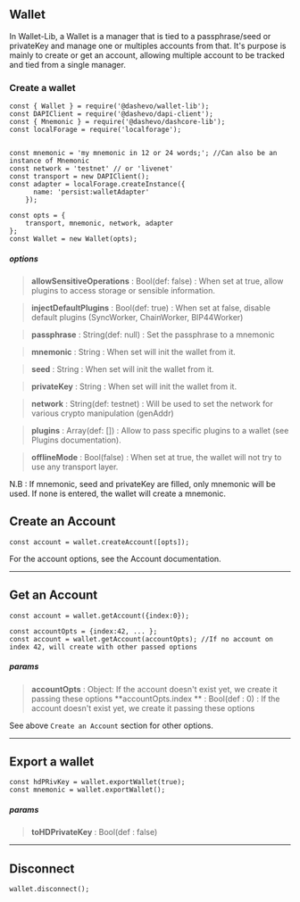 ## Wallet

In Wallet-Lib, a Wallet is a manager that is tied to a passphrase/seed or privateKey and manage one or multiples accounts from that. 
It's purpose is mainly to create or get an account, allowing multiple account to be tracked and tied from a single manager.  

### Create a wallet

```
const { Wallet } = require('@dashevo/wallet-lib');
const DAPIClient = require('@dashevo/dapi-client');
const { Mnemonic } = require('@dashevo/dashcore-lib');
const localForage = require('localforage');


const mnemonic = 'my mnemonic in 12 or 24 words;'; //Can also be an instance of Mnemonic
const network = 'testnet' // or 'livenet'
const transport = new DAPIClient();
const adapter = localForage.createInstance({
      name: 'persist:walletAdapter'
    });

const opts = {
    transport, mnemonic, network, adapter
};
const Wallet = new Wallet(opts);
```
##### options

> **allowSensitiveOperations** : Bool(def: false) : When set at true, allow plugins to access storage or sensible information. 

> **injectDefaultPlugins** : Bool(def: true) : When set at false, disable default plugins (SyncWorker, ChainWorker, BIP44Worker)

> **passphrase** : String(def: null) : Set the passphrase to a mnemonic

> **mnemonic** : String : When set will init the wallet from it.

> **seed** : String : When set will init the wallet from it.

> **privateKey** : String : When set will init the wallet from it.

> **network** : String(def: testnet) : Will be used to set the network for various crypto manipulation (genAddr)

> **plugins** : Array(def: []) : Allow to pass specific plugins to a wallet (see Plugins documentation).

> **offlineMode** : Bool(false) : When set at true, the wallet will not try to use any transport layer.

N.B : If mnemonic, seed and privateKey are filled, only mnemonic will be used. If none is entered, the wallet will create a mnemonic.

## Create an Account

```
const account = wallet.createAccount([opts]);
```

For the account options, see the Account documentation.

---

## Get an Account

```
const account = wallet.getAccount({index:0});

const accountOpts = {index:42, ... };
const account = wallet.getAccount(accountOpts); //If no account on index 42, will create with other passed options
```

##### params

> **accountOpts** : Object: If the account doesn't exist yet, we create it passing these options
> **accountOpts.index ** : Bool(def : 0) : If the account doesn't exist yet, we create it passing these options

See above `Create an Account` section for other options.

---

## Export a wallet

```
const hdPRivKey = wallet.exportWallet(true);
const mnemonic = wallet.exportWallet();
```
##### params

> **toHDPrivateKey** : Bool(def : false) 

---

## Disconnect

```
wallet.disconnect();
```